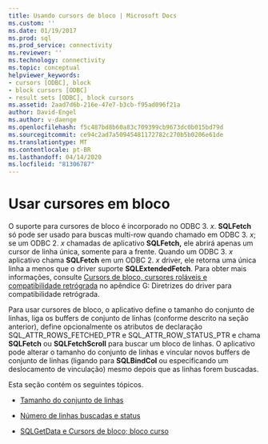 ```yaml
---
title: Usando cursors de bloco | Microsoft Docs
ms.custom: ''
ms.date: 01/19/2017
ms.prod: sql
ms.prod_service: connectivity
ms.reviewer: ''
ms.technology: connectivity
ms.topic: conceptual
helpviewer_keywords:
- cursors [ODBC], block
- block cursors [ODBC]
- result sets [ODBC], block cursors
ms.assetid: 2aad7d6b-216e-47e7-b3cb-f95ad096f21a
author: David-Engel
ms.author: v-daenge
ms.openlocfilehash: f5c487bd8b60a83c709399cb9673dc0b015bd79d
ms.sourcegitcommit: ce94c2ad7a50945481172782c270b5b0206e61de
ms.translationtype: MT
ms.contentlocale: pt-BR
ms.lasthandoff: 04/14/2020
ms.locfileid: "81306787"
---
```

# <a name="using-block-cursors"></a>Usar cursores em bloco
O suporte para cursores de bloco é incorporado no ODBC 3. *x*. **SQLFetch** só pode ser usado para buscas multi-row quando chamado em ODBC 3. *x*; se um ODBC 2. *x* chamadas de aplicativo **SQLFetch,** ele abrirá apenas um cursor de linha única, somente para a frente. Quando um ODBC 3. *x* aplicativo chama **SQLFetch** em um ODBC 2. *x* driver, ele retorna uma única linha a menos que o driver suporte **SQLExtendedFetch**. Para obter mais informações, consulte [Cursors de bloco, cursores roláveis e compatibilidade retrógrada](../../../odbc/reference/appendixes/block-cursors-scrollable-cursors-and-backward-compatibility.md) no apêndice G: Diretrizes do driver para compatibilidade retrógrada.  
  
 Para usar cursores de bloco, o aplicativo define o tamanho do conjunto de linhas, liga os buffers de conjunto de linhas (conforme descrito na seção anterior), define opcionalmente os atributos de declaração SQL_ATTR_ROWS_FETCHED_PTR e SQL_ATTR_ROW_STATUS_PTR e chama **SQLFetch** ou **SQLFetchScroll** para buscar um bloco de linhas. O aplicativo pode alterar o tamanho do conjunto de linhas e vincular novos buffers de conjunto de linhas (ligando para **SQLBindCol** ou especificando um deslocamento de vinculação) mesmo depois que as linhas forem buscadas.  
  
 Esta seção contém os seguintes tópicos.  
  
-   [Tamanho do conjunto de linhas](../../../odbc/reference/develop-app/rowset-size.md)  
  
-   [Número de linhas buscadas e status](../../../odbc/reference/develop-app/number-of-rows-fetched-and-status.md)  
  
-   [SQLGetData e Cursors de bloco; bloco curso](../../../odbc/reference/develop-app/sqlgetdata-and-block-cursors.md)
